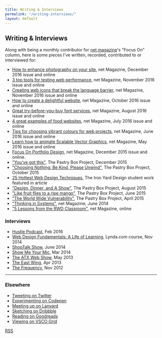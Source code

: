 ```yaml
---
title: Writing & Interviews
permalink: "/writing-interviews/"
layout: default
---
```


## Writing & Interviews

Along with being a monthly contributor for [net magazine](http://www.creativebloq.com)'s "Focus On" column, here is some pieces I've written, recorded, contributed to or interviewed for:

- [How to enhance photography on your site](http://www.creativebloq.com/features/how-to-enhance-photography-on-your-website), net Magazine, December 2016 issue and online
- [3 top tools for testing web performance](http://www.creativebloq.com/features/3-top-tools-for-testing-web-performance), net Magazine, November 2016 issue and online
- [Creating web icons that break the language barrier](http://www.creativebloq.com/features/creating-web-icons-that-break-the-language-barrier), net Magazine, November 2016 issue and online
- [How to create a delightful website](http://www.creativebloq.com/inspiration/how-to-create-a-delightful-website), net Magazine, October 2016 issue and online
- [Great try-before-you-buy font services](http://www.creativebloq.com/features/4-great-try-before-you-buy-font-services), net Magazine, August 2016 issue and online
- [4 great examples of food websites](http://www.creativebloq.com/web-design/4-great-examples-food-websites-71621257), net Magazine, July 2016 issue and online
- [Tips for choosing vibrant colours for web projects](http://www.creativebloq.com/web-design/tips-choosing-vibrant-colours-web-projects-61620832), net Magazine, June 2016 issue and online
- [Learn how to animate Scalable Vector Graphics](http://www.creativebloq.com/web-design/learn-how-animate-scalable-vector-graphics-51620196), net Magazine, May 2016 issue and online
- [Focus On Portfolio Design](http://www.creativebloq.com/portfolios/how-make-cohesive-online-design-portfolio-111517909), net Magazine, December 2015 issue and online.
- ["You've got this"](https://the-pastry-box-project.net/sameera-kapila/2015-december-10), The Pastry Box Project, December 2015
- ["Choosing Nothing: Be Kind, Please Unwind"](https://the-pastry-box-project.net/sameera-kapila/2015-october-7), The Pastry Box Project, October 2015
- [25 Hottest Web Design Techniques](http://www.creativebloq.com/netmag/25-hottest-web-design-techniques-81516153), The Iron Yard Design student work featured in article
- ["Design, Dinner, and A Show"](https://the-pastry-box-project.net/sameera-kapila/2015-august-14), The Pastry Box Project, August 2015
- ["Like fruit flies to a ripe mango"](https://the-pastry-box-project.net/sameera-kapila/2015-june-11), The Pastry Box Project, June 2015
- ["The World Wide Vulnerability"](https://the-pastry-box-project.net/sameera-kapila/2015-april-15), The Pastry Box Project, April 2015
- ["Thinking in Systems"](http://www.creativebloq.com/netmag/why-you-should-think-web-building-part-larger-system-71412395), net Magazine, June 2014
- ["5 Lessons from the RWD Classroom"](http://www.creativebloq.com/netmag/5-lessons-responsive-web-design-classroom-7135527), net Magazine, online

### Interviews

- [Hustle Podcast](http://funsize.co/hustle), Feb 2016
- [Web Design Fundamentals: A Life of Learning](https://www.lynda.com/Web-Design-tutorials/Web-Design-Fundamentals/177837-2.html), Lynda.com course, Nov 2014
- [ShopTalk Show](http://www.shoptalkshow.com/episodes/121-sam-kapila/), June 2014
- [Show Me Your Mic](http://goodstuff.fm/smym/39), Mar 2014
- [The ATX Web Show](http://atxwebshow.com/2013/05/16/64-with-sam-kapila/), May 2013
- [The East Wing](http://5by5.tv/eastwing/52), Apr 2013
- [The Frequency](http://5by5.tv/frequency/27), Nov 2012

--------------------------------------------------------------------------------

### Elsewhere
<ul>
  <li><a href="http://www.twitter.com/samkap">Tweeting on Twitter</a></li>
  <li><a href="http://codepen.io/samkap">Experimenting on Codepen</a></li>
  <li><a href="http://lanyrd.com/profile/samkap/">Meeting up on Lanyard</a></li>
  <li><a href="http://www.dribbble.com/samkap">Sketching on Dribbble</a></li>
  <li><a href="http://www.goodreads.com/samkap">Reading on Goodreads</a></li>
  <li><a href="http://samkap.vsco.co/">Viewing on VSCO Grid</a></li>
  <!-- <li><a href="https://www.everlane.com/n/sl6ruw">Buy clothing from Everlane</a> -->
</ul>
<p><a href="http://www.samkapila.com/feed">RSS</a></p>
